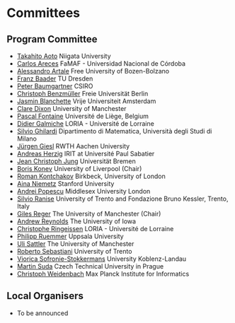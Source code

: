 # Committees


## Program Committee

- [Takahito Aoto](http://www.nue.ie.niigata-u.ac.jp/~aoto/)                        Niigata University						
- [Carlos Areces](http://www.cs.famaf.unc.edu.ar/~careces/)                        FaMAF - Universidad Nacional de Córdoba				
- [Alessandro	Artale](http://www.inf.unibz.it/~artale/)                           Free University of Bozen-Bolzano
- [Franz Baader](http://lat.inf.tu-dresden.de/~baader/index-en.html)              TU Dresden							
- [Peter Baumgartner](http://users.rsise.anu.edu.au/~baumgart/)                        CSIRO								
- [Christoph Benzmüller](http://christoph-benzmueller.de/)                                Freie Universität Berlin					
- [Jasmin Blanchette](https://www.cs.vu.nl/~jbe248/)                                   Vrije Universiteit Amsterdam					
- [Clare Dixon](https://www.research.manchester.ac.uk/portal/clare.dixon.html)   University of Manchester					
- [Pascal Fontaine](http://www.montefiore.ulg.ac.be/~pfontain/)                      Université de Liège, Belgium					
- [Didier Galmiche](http://www.loria.fr/~galmiche)                                   LORIA - Université de Lorraine					
- [Silvio Ghilardi](http://users.mat.unimi.it/users/ghilardi/allegati/research.html) Dipartimento di Matematica, Università degli Studi di Milano	
- [Jürgen Giesl](http://verify.rwth-aachen.de/giesl/)                             RWTH Aachen University		
- [Andreas Herzig](https://www.irit.fr/~Andreas.Herzig/)  IRIT at Université Paul Sabatier
- [Jean Christoph Jung](http://www.informatik.uni-bremen.de/~jeanjung/)                  Universität Bremen						
- [Boris Konev](http://www.csc.liv.ac.uk/~konev/)                                University of Liverpool (Chair)						
- [Roman Kontchakov](http://www.dcs.bbk.ac.uk/~roman)                                 Birkbeck, University of London					
- [Aina Niemetz](http://cs.stanford.edu/people/niemetz)                           Stanford University						
- [Andrei Popescu](http://andreipopescu.uk/)                                        Middlesex University London					
- [Silvio Ranise](http://st.fbk.eu/SilvioRanise)                                   University of Trento and Fondazione Bruno Kessler, Trento, Italy
- [Giles Reger](http://www.cs.man.ac.uk/~regerg)                                 The University of Manchester (Chair)			
- [Andrew	Reynolds](http://homepage.cs.uiowa.edu/~ajreynol/)  The University of Iowa
- [Christophe Ringeissen](https://members.loria.fr/CRingeissen/)  LORIA - Université de Lorraine
- [Philipp Ruemmer](http://www.philipp.ruemmer.org/)                                 Uppsala University					
- [Uli	Sattler](http://www.cs.man.ac.uk/~sattler/)   The University of Manchester 
- [Roberto Sebastiani](http://disi.unitn.it/rseba/)                                     University of Trento						
- [Viorica Sofronie-Stokkermans](http://userpages.uni-koblenz.de/~sofronie/)                      University Koblenz-Landau					
- [Martin Suda](http://people.ciirc.cvut.cz/~sudamar2/)                          Czech Technical University in Prague				
- [Christoph Weidenbach](http://www.mpi-inf.mpg.de/~weidenb/)                             Max Planck Institute for Informatics	

## Local Organisers

- To be announced
